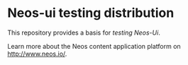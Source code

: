 # Neos-ui testing distribution

This repository provides a basis for *testing Neos-Ui*.

Learn more about the Neos content application platform on http://www.neos.io/.
